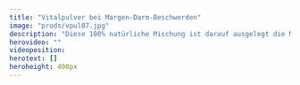 ```yaml
---
title: "Vitalpulver bei Margen-Darm-Beschwerden"
image: "prods/vpul07.jpg"
description: "Diese 100% natürliche Mischung ist darauf ausgelegt die Magen-Darm-Beschwerden zu lindern."
herovideo: ""
videoposition:
herotext: []
heroheight: 400px
---
```

